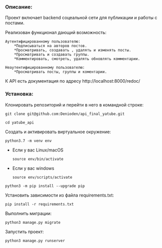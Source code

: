 ### Описание:
Проект включает backend соцеальной сети для публикации и работы с постами.

Реализован функционал дающий возможность:

    Аутентифицированному пользователю:
        *Подписываться на авторов постов.
        *Просматривать, создавать , удалять и изменять посты.
        *Просматривать и создавать группы.
        *Комментировать, смотреть, удалять обновлять комментарии.

    Неаутентифицированному пользователю:
        *Просматривать посты, группы и коментарии.

К API есть документация по адресу http://localhost:8000/redoc/
### Установка:

Клонировать репозиторий и перейти в него в командной строке:

```
git clone git@github.com:Denioden/api_final_yatube.git
```

```
cd yatube_api
```

Cоздать и активировать виртуальное окружение:

```
python3.7 -m venv env
```

* Если у вас Linux/macOS

    ```
    source env/bin/activate
    ```

* Если у вас windows

    ```
    source env/scripts/activate
    ```

```
python3 -m pip install --upgrade pip
```

Установить зависимости из файла requirements.txt:

```
pip install -r requirements.txt
```

Выполнить миграции:

```
python3 manage.py migrate
```

Запустить проект:

```
python3 manage.py runserver
```